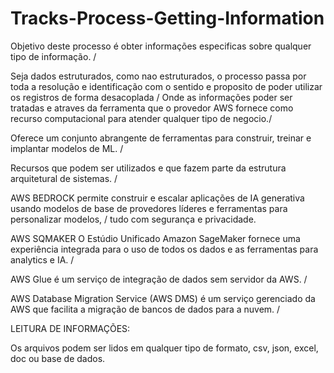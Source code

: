 # Tracks-Process-Getting-Information

Objetivo deste processo é obter informações especificas sobre qualquer tipo de informação. /

Seja dados estruturados, como nao estruturados, o processo passa por toda a resolução e identificação com o sentido e proposito de poder utilizar os registros de forma desacoplada /
Onde as informações poder ser tratadas e atraves da ferramenta que o provedor AWS fornece como recurso computacional para atender qualquer tipo de negocio./

Oferece um conjunto abrangente de ferramentas para construir, treinar e implantar modelos de ML. /

Recursos que podem ser utilizados e que fazem parte da estrutura arquitetural de sistemas. /

AWS BEDROCK permite construir e escalar aplicações de IA generativa usando modelos de base de provedores líderes e ferramentas para personalizar modelos, /
tudo com segurança e privacidade.

AWS SQMAKER O Estúdio Unificado Amazon SageMaker fornece uma experiência integrada para o uso de todos os dados e as ferramentas para analytics e IA. /

AWS Glue é um serviço de integração de dados sem servidor da AWS. /

AWS Database Migration Service (AWS DMS) é um serviço gerenciado da AWS que facilita a migração de bancos de dados para a nuvem. /

LEITURA DE INFORMAÇÕES:

Os arquivos podem  ser lidos em qualquer tipo de formato, csv, json, excel, doc ou base de dados.
